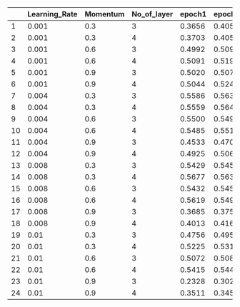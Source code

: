 |    | Learning_Rate | Momentum | No_of_layer | epoch1 | epoch2 | epoch3 | epoch4 | epoch5 | epoch6 | epoch7 | epoch8 | epoch9 | epoch10 | Mean_accuracy |
|----|---------------|----------|-------------|--------|--------|--------|--------|--------|--------|--------|--------|--------|---------|---------------|
| 1  | 0.001         | 0.3      | 3           | 0.3656 | 0.4054 | 0.4263 | 0.4400 | 0.4516 | 0.4665 | 0.4773 | 0.4840 | 0.4899 | 0.4967  | 0.4503        |
| 2  | 0.001         | 0.3      | 4           | 0.3703 | 0.4059 | 0.4283 | 0.4526 | 0.4611 | 0.4786 | 0.4829 | 0.4977 | 0.5050 | 0.5054  | 0.4588        |
| 3  | 0.001         | 0.6      | 3           | 0.4992 | 0.5093 | 0.5162 | 0.5222 | 0.5282 | 0.5266 | 0.5317 | 0.5357 | 0.5484 | 0.5449  | 0.5262        |
| 4  | 0.001         | 0.6      | 4           | 0.5091 | 0.5198 | 0.5172 | 0.5244 | 0.5262 | 0.5301 | 0.5465 | 0.5324 | 0.5434 | 0.5485  | 0.5298        |
| 5  | 0.001         | 0.9      | 3           | 0.5020 | 0.5074 | 0.5255 | 0.5120 | 0.5287 | 0.5249 | 0.5251 | 0.5228 | 0.5345 | 0.5479  | 0.5231        |
| 6  | 0.001         | 0.9      | 4           | 0.5044 | 0.5249 | 0.5207 | 0.5186 | 0.5305 | 0.5417 | 0.5240 | 0.5493 | 0.5494 | 0.5516  | 0.5315        |
| 7  | 0.004         | 0.3      | 3           | 0.5586 | 0.5632 | 0.5576 | 0.5564 | 0.5617 | 0.5601 | 0.5602 | 0.5623 | 0.5640 | 0.5656  | 0.5610        |
| 8  | 0.004         | 0.3      | 4           | 0.5559 | 0.5640 | 0.5659 | 0.5687 | 0.5677 | 0.5679 | 0.5709 | 0.5688 | 0.5687 | 0.5647  | 0.5663        |
| 9  | 0.004         | 0.6      | 3           | 0.5500 | 0.5499 | 0.5478 | 0.5447 | 0.5524 | 0.5534 | 0.5427 | 0.5592 | 0.5481 | 0.5405  | 0.5489        |
| 10 | 0.004         | 0.6      | 4           | 0.5485 | 0.5518 | 0.5544 | 0.5604 | 0.5540 | 0.5655 | 0.5532 | 0.5683 | 0.5607 | 0.5687  | 0.5586        |
| 11 | 0.004         | 0.9      | 3           | 0.4533 | 0.4706 | 0.4718 | 0.4952 | 0.4927 | 0.4776 | 0.4719 | 0.4731 | 0.4914 | 0.4852  | 0.4783        |
| 12 | 0.004         | 0.9      | 4           | 0.4925 | 0.5062 | 0.5197 | 0.5203 | 0.5232 | 0.5185 | 0.5197 | 0.5250 | 0.5253 | 0.5167  | 0.5167        |
| 13 | 0.008         | 0.3      | 3           | 0.5429 | 0.5453 | 0.5492 | 0.5513 | 0.5531 | 0.5511 | 0.5510 | 0.5470 | 0.5519 | 0.5567  | 0.5500        |
| 14 | 0.008         | 0.3      | 4           | 0.5677 | 0.5636 | 0.5735 | 0.5730 | 0.5734 | 0.5736 | 0.5728 | 0.5726 | 0.5673 | 0.5723  | 0.5710        |
| 15 | 0.008         | 0.6      | 3           | 0.5432 | 0.5450 | 0.5343 | 0.5398 | 0.5431 | 0.5477 | 0.5362 | 0.5425 | 0.5458 | 0.5434  | 0.5421        |
| 16 | 0.008         | 0.6      | 4           | 0.5619 | 0.5498 | 0.5555 | 0.5613 | 0.5634 | 0.5698 | 0.5639 | 0.5537 | 0.5586 | 0.5633  | 0.5601        |
| 17 | 0.008         | 0.9      | 3           | 0.3685 | 0.3754 | 0.3598 | 0.4016 | 0.3704 | 0.3892 | 0.3644 | 0.3926 | 0.4189 | 0.3652  | 0.3806        |
| 18 | 0.008         | 0.9      | 4           | 0.4013 | 0.4168 | 0.3896 | 0.4038 | 0.4174 | 0.4133 | 0.3757 | 0.4333 | 0.4223 | 0.4120  | 0.4086        |
| 19 | 0.01          | 0.3      | 3           | 0.4756 | 0.4951 | 0.4979 | 0.5076 | 0.5053 | 0.5146 | 0.5162 | 0.5131 | 0.5223 | 0.5175  | 0.5065        |
| 20 | 0.01          | 0.3      | 4           | 0.5225 | 0.5315 | 0.5323 | 0.5419 | 0.5384 | 0.5379 | 0.5469 | 0.5558 | 0.5478 | 0.5552  | 0.5410        |
| 21 | 0.01          | 0.6      | 3           | 0.5072 | 0.5089 | 0.5110 | 0.5198 | 0.5128 | 0.5117 | 0.5035 | 0.5125 | 0.5155 | 0.5186  | 0.5121        |
| 22 | 0.01          | 0.6      | 4           | 0.5415 | 0.5445 | 0.5441 | 0.5427 | 0.5463 | 0.5496 | 0.5490 | 0.5449 | 0.5530 | 0.5451  | 0.5461        |
| 23 | 0.01          | 0.9      | 3           | 0.2328 | 0.3026 | 0.2564 | 0.2469 | 0.2636 | 0.2907 | 0.2168 | 0.2459 | 0.2686 | 0.2801  | 0.2604        |
| 24 | 0.01          | 0.9      | 4           | 0.3511 | 0.3450 | 0.2888 | 0.1002 | 0.1001 | 0.1000 | 0.1000 | 0.1000 | 0.1000 | 0.1000  | 0.1685        |